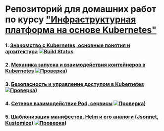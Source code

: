 # Репозиторий для домашних работ по курсу ["Инфраструктурная платформа на основе Kubernetes"](https://otus.ru/lessons/infrastrukturnaya-platforma-na-osnove-kubernetes/)



### 1. [Знакомство с Kubernetes, основные понятия и архитектура](kubernetes-intro/README.md) [![Build Status](https://travis-ci.com/otus-kuber-2020-07/vasiliev-alexey_platform.svg?branch=kubernetes-intro)](https://travis-ci.com/otus-kuber-2020-07/vasiliev-alexey_platform)

### 2. [Механика запуска и взаимодействия контейнеров в Kubernetes](kubernetes-controllers/README.md) [![Проверка](https://travis-ci.com/otus-kuber-2020-07/vasiliev-alexey_platform.svg?branch=kubernetes-controllers)](https://travis-ci.com/otus-kuber-2020-07/vasiliev-alexey_platform))

### 3. [Безопасность и управление доступом в Kubernetes](kubernetes-security/README.md) [![Проверка](https://travis-ci.com/otus-kuber-2020-07/vasiliev-alexey_platform.svg?branch=kubernetes-security)](https://travis-ci.com/otus-kuber-2020-07/vasiliev-alexey_platform))

### 4. [Сетевое взаимодействие Pod, сервисы](kubernetes-networks/README.md) [![Проверка](https://travis-ci.com/otus-kuber-2020-07/vasiliev-alexey_platform.svg?branch=kubernetes-networks)](https://travis-ci.com/otus-kuber-2020-07/vasiliev-alexey_platform))

### 5. [Шаблонизация манифестов. Helm и его аналоги (Jsonnet, Kustomize)](kubernetes-networks/README.md) [![Проверка](https://travis-ci.com/otus-kuber-2020-07/vasiliev-alexey_platform.svg?branch=kubernetes-templating)](https://travis-ci.com/otus-kuber-2020-07/vasiliev-alexey_platform))